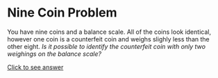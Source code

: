 # Nine Coin Problem

You have nine coins and a balance scale. All of the coins look identical, 
however one coin is a counterfeit coin and weighs slighly less than the 
other eight. *Is it possible to identify the counterfeit coin with only two 
weighings on the balance scale?*

[Click to see answer](../answers/nine_coin_answer.md)
